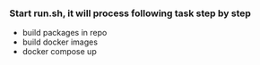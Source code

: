 ### Start run.sh, it will process following task step by step
* build packages in repo
* build docker images
* docker compose up